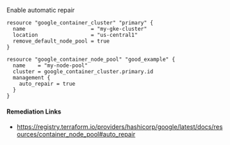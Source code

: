 
Enable automatic repair

```hcl
resource "google_container_cluster" "primary" {
  name                     = "my-gke-cluster"
  location                 = "us-central1"
  remove_default_node_pool = true
}

resource "google_container_node_pool" "good_example" {
  name    = "my-node-pool"
  cluster = google_container_cluster.primary.id
  management {
    auto_repair = true
  }
}
```

#### Remediation Links
 - https://registry.terraform.io/providers/hashicorp/google/latest/docs/resources/container_node_pool#auto_repair

